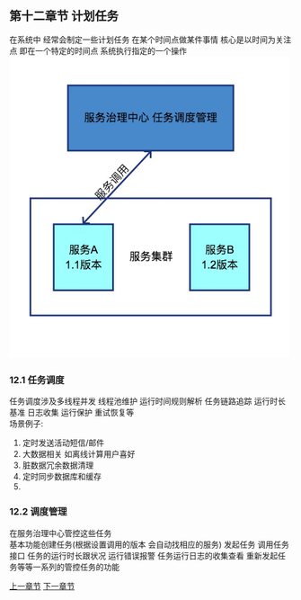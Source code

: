 ## 第十二章节 计划任务
在系统中 经常会制定一些计划任务 在某个时间点做某件事情 核心是以时间为关注点 即在一个特定的时间点 系统执行指定的一个操作 
<img src="img/subject-12.jpeg" width="500" />

### 12.1 任务调度
任务调度涉及多线程并发 线程池维护 运行时间规则解析 任务链路追踪 运行时长基准 日志收集 运行保护 重试恢复等  
场景例子:  
1) 定时发送活动短信/邮件   
2) 大数据相关 如离线计算用户喜好  
3) 脏数据冗余数据清理  
4) 定时同步数据库和缓存  
5)  

### 12.2 调度管理
在服务治理中心管控这些任务  
基本功能创建任务(根据设置调用的版本 会自动找相应的服务) 发起任务 调用任务接口 任务的运行时长跟状况 运行错误报警 任务运行日志的收集查看 重新发起任务等等一系列的管控任务的功能  

 <a href="subject-11.md">上一章节</a>  <a href="subject-13.md">下一章节</a>